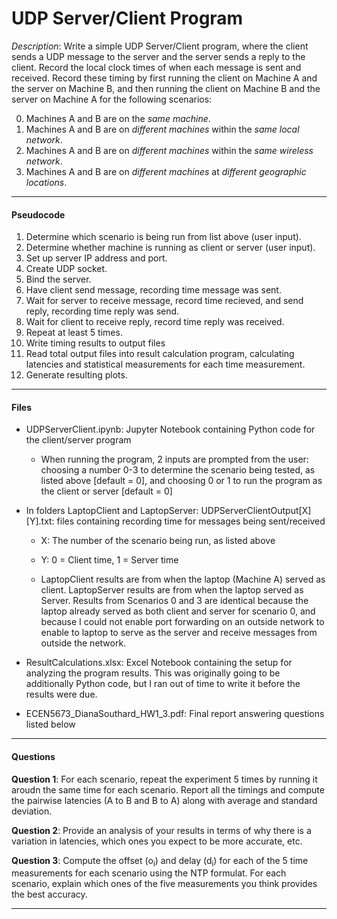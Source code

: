# UDP Server/Client Program

*Description*: Write a simple UDP Server/Client program, where the client sends a UDP message to the server and the server sends a reply to the client. Record the local clock times of when each message is sent and received. Record these timing by first running the client on Machine A and the server on Machine B, and then running the client on Machine B and the server on Machine A for the following scenarios:

0. Machines A and B are on the _same machine_.
1. Machines A and B are on _different machines_ within the _same local network_.
2. Machines A and B are on _different machines_ within the _same wireless network_.
3. Machines A and B are on _different machines_ at _different geographic locations_.

***

#### Pseudocode

1. Determine which scenario is being run from list above (user input).
2. Determine whether machine is running as client or server (user input).
3. Set up server IP address and port.
4. Create UDP socket.
5. Bind the server.
6. Have client send message, recording time message was sent.
7. Wait for server to receive message, record time recieved, and send reply, recording time reply was send.
8. Wait for client to receive reply, record time reply was received.
9. Repeat at least 5 times.
10. Write timing results to output files
11. Read total output files into result calculation program, calculating latencies and statistical measurements for each time measurement. 
12. Generate resulting plots.

***

#### Files

- UDPServerClient.ipynb: Jupyter Notebook containing Python code for the client/server program
        
    * When running the program, 2 inputs are prompted from the user: choosing a number 0-3 to determine the scenario being
    tested, as listed above [default = 0], and choosing 0 or 1 to run the program as the client or server [default = 0]

- In folders LaptopClient and LaptopServer: UDPServerClientOutput[X][Y].txt: files containing recording time for messages being sent/received
        
    * X: The number of the scenario being run, as listed above
        
    * Y: 0 = Client time, 1 = Server time

    * LaptopClient results are from when the laptop (Machine A) served as client. LaptopServer results are from when the laptop served as Server. Results from Scenarios 0 and 3 are identical because the laptop already served as both client and server for scenario 0, and because I could not enable port forwarding on an outside network to enable to laptop to serve as the server and receive messages from outside the network.

- ResultCalculations.xlsx: Excel Notebook containing the setup for analyzing the program results. This was originally going to be additionally Python code, but I ran out of time to write it before the results were due.

- ECEN5673_DianaSouthard_HW1_3.pdf: Final report answering questions listed below

***

#### Questions
**Question 1**: For each scenario, repeat the experiment 5 times by running it aroudn the same time for each scenario. Report all the timings and compute the pairwise latencies (A to B and B to A) along with average and standard deviation.


**Question 2**: Provide an analysis of your results in terms of why there is a variation in latencies, which ones you expect to be more accurate, etc.


**Question 3**: Compute the offset (o<sub>i</sub>) and delay (d<sub>i</sub>) for each of the 5 time measurements for each scenario using the NTP formulat. For each scenario, explain which ones of the five measurements you think provides the best accuracy.

***

